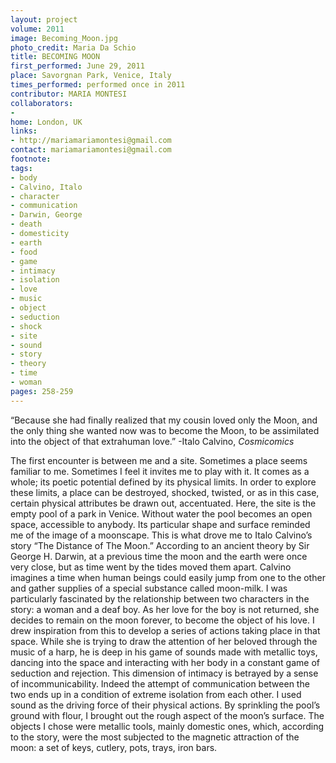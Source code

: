 ```yaml
---
layout: project
volume: 2011
image: Becoming_Moon.jpg
photo_credit: Maria Da Schio
title: BECOMING MOON
first_performed: June 29, 2011
place: Savorgnan Park, Venice, Italy
times_performed: performed once in 2011
contributor: MARIA MONTESI
collaborators:
-
home: London, UK
links:
- http://mariamariamontesi@gmail.com
contact: mariamariamontesi@gmail.com
footnote:
tags:
- body
- Calvino, Italo
- character
- communication
- Darwin, George
- death
- domesticity
- earth
- food
- game
- intimacy
- isolation
- love
- music
- object
- seduction
- shock
- site
- sound
- story
- theory
- time
- woman
pages: 258-259
---
```


“Because she had finally realized that my cousin loved only the Moon, and the only thing she wanted now was to become the Moon, to be assimilated into the object of that extrahuman love.” -Italo Calvino, _Cosmicomics_

The first encounter is between me and a site. Sometimes a place seems familiar to me. Sometimes I feel it invites me to play with it. It comes as a whole; its poetic potential defined by its physical limits. In order to explore these limits, a place can be destroyed, shocked, twisted, or as in this case, certain physical attributes be drawn out, accentuated. Here, the site is the empty pool of a park in Venice. Without water the pool becomes an open space, accessible to anybody. Its particular shape and surface reminded me of the image of a moonscape. This is what drove me to Italo Calvino’s story “The Distance of The Moon.” According to an ancient theory by Sir George H. Darwin, at a previous time the moon and the earth were once very close, but as time went by the tides moved them apart. Calvino imagines a time when human beings could easily jump from one to the other and gather supplies of a special substance called moon-milk. I was particularly fascinated by the relationship between two characters in the story: a woman and a deaf boy. As her love for the boy is not returned, she decides to remain on the moon forever, to become the object of his love. I drew inspiration from this to develop a series of actions taking place in that space. While she is trying to draw the attention of her beloved through the music of a harp, he is deep in his game of sounds made with metallic toys, dancing into the space and interacting with her body in a constant game of seduction and rejection. This dimension of intimacy is betrayed by a sense of incommunicability. Indeed the attempt of communication between the two ends up in a condition of extreme isolation from each other. I used sound as the driving force of their physical actions. By sprinkling the pool’s ground with flour, I brought out the rough aspect of the moon’s surface. The objects I chose were metallic tools, mainly domestic ones, which, according to the story, were the most subjected to the magnetic attraction of the moon: a set of keys, cutlery, pots, trays, iron bars.
